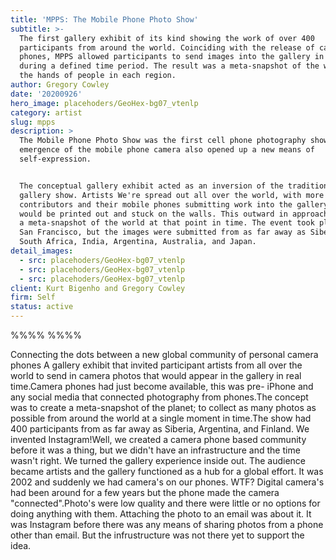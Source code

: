 ```yaml
---
title: 'MPPS: The Mobile Phone Photo Show'
subtitle: >-
  The first gallery exhibit of its kind showing the work of over 400
  participants from around the world. Coinciding with the release of camera
  phones, MPPS allowed participants to send images into the gallery in real-time
  during a defined time period. The result was a meta-snapshot of the world from
  the hands of people in each region.
author: Gregory Cowley
date: '20200926'
hero_image: placehoders/GeoHex-bg07_vtenlp
category: artist
slug: mpps
description: >
  The Mobile Phone Photo Show was the first cell phone photography show. The
  emergence of the mobile phone camera also opened up a new means of
  self-expression. 


  The conceptual gallery exhibit acted as an inversion of the traditional
  gallery show. Artists We're spread out all over the world, with more than 400
  contributors and their mobile phones submitting work into the gallery where it
  would be printed out and stuck on the walls. This outward in approach created
  a meta-snapshot of the world at that point in time. The event took place in
  San Francisco, but the images were submitted from as far away as Siberia,
  South Africa, India, Argentina, Australia, and Japan.
detail_images:
  - src: placehoders/GeoHex-bg07_vtenlp
  - src: placehoders/GeoHex-bg07_vtenlp
  - src: placehoders/GeoHex-bg07_vtenlp
client: Kurt Bigenho and Gregory Cowley
firm: Self
status: active
---
```


%%%% %%%%

Connecting the dots between a new global community of personal camera phones
A gallery exhibit that invited participant artists from all over the world to send in camera photos that would appear in the gallery in real time.Camera phones had just become available, this was pre- iPhone and any social media that connected photography from phones.The concept was to create a meta-snapshot of the planet; to collect as many photos as possible from around the world at a single moment in time.The show had 400 participants from as far away as Siberia, Argentina, and Finland.
    We invented Instagram!Well, we created a camera phone based community before it was a thing, but we didn't have an infrastructure and the time wasn't right.
    We turned the gallery experience inside out. The audience became artists and the gallery functioned as a hub for a global effort.
    It was 2002 and suddenly we had camera's on our phones. WTF? Digital camera's had been around for a few years but the phone made the camera "connected".Photo's were low quality and there were little or no options for doing anything with them. Attaching the photo to an email was about it.
It was Instagram before there was any means of sharing photos from a phone other than email. But the infrustructure was not there yet to support the idea.
